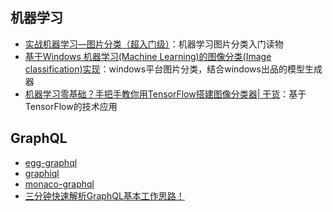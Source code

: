 ## 机器学习

* [实战机器学习—图片分类（超入门级）](https://zhuanlan.zhihu.com/p/26670568)：机器学习图片分类入门读物
* [基于Windows 机器学习(Machine Learning)的图像分类(Image classification)实现](https://www.cnblogs.com/hupo376787/archive/2018/06/06/9145714.html)：windows平台图片分类，结合windows出品的模型生成器
* [机器学习零基础？手把手教你用TensorFlow搭建图像分类器| 干货](https://www.leiphone.com/category/ai/jdalcpyo59zttf06.html)：基于TensorFlow的技术应用

## GraphQL

* [egg-graphql](https://github.com/eggjs/egg-graphql)
* [graphiql](https://github.com/graphql/graphiql)
* [monaco-graphql](https://github.com/graphql/graphiql/tree/main/packages/monaco-graphql)
* [三分钟快速解析GraphQL基本工作思路！](https://zhuanlan.zhihu.com/p/285711646)